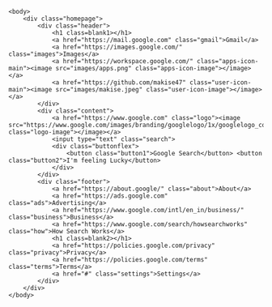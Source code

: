 <!DOCTYPE html>
<html>
    <head>
        <meta charset="utf-8">
        <title>Google</title>
        <link rel="stylesheet"
          href="https://fonts.googleapis.com/css?family=Roboto">
        <link href="css/style.css" rel="stylesheet">
        <link rel="favicon" type="favicon.ico" href="favicon.ico?" />
    </head>

    <body>
        <div class="homepage">
            <div class="header">
                <h1 class=blank1></h1>
                <a href="https://mail.google.com" class="gmail">Gmail</a>
                <a href="https://images.google.com/" class="images">Images</a>
                <a href="https://workspace.google.com/" class="apps-icon-main"><image src="images/apps.png" class="apps-icon-image"></image></a>
                <a href="https://github.com/makise47" class="user-icon-main"><image src="images/makise.jpeg" class="user-icon-image"></image></a>
            </div>
            <div class="content">
                <a href="https://www.google.com" class="logo"><image src="https://www.google.com/images/branding/googlelogo/1x/googlelogo_color_272x92dp.png" class="logo-image"></image></a>
                <input type="text" class="search"> 
                <div class="buttonflex">
                    <button class="button1">Google Search</button> <button class="button2">I'm feeling Lucky</button>
                </div>
            </div>
            <div class="footer">
                <a href="https://about.google/" class="about">About</a>
                <a href="https://ads.google.com" class="ads">Advertising</a>
                <a href="https://www.google.com/intl/en_in/business/" class="business">Business</a>
                <a href="https://www.google.com/search/howsearchworks" class="how">How Search Works</a>
                <h1 class=blank2></h1>
                <a href="https://policies.google.com/privacy" class="privacy">Privacy</a>
                <a href="https://policies.google.com/terms" class="terms">Terms</a>
                <a href="#" class="settings">Settings</a>
            </div>
        </div>
    </body>
</html>
